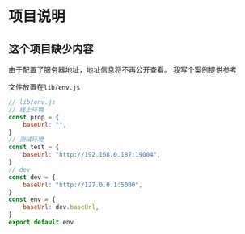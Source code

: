 # 项目说明

## 这个项目缺少内容

由于配置了服务器地址，地址信息将不再公开查看。
我写个案例提供参考

文件放置在`lib/env.js`

```js
// lib/env.js
// 线上环境
const prop = {
	baseUrl: "",
}
// 测试环境
const test = {
	baseUrl: "http://192.168.0.187:19004",
}
// dev  
const dev = {
	baseUrl: "http://127.0.0.1:5000",
}
const env = {
	baseUrl: dev.baseUrl,
}
export default env
```

